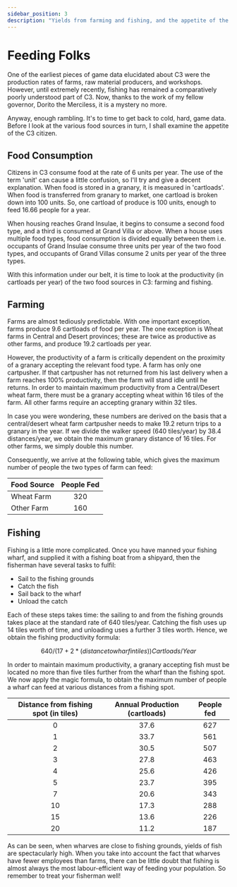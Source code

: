 ```yaml
---
sidebar_position: 3
description: "Yields from farming and fishing, and the appetite of the Roman citizen are all quantified and discussed here."
---
```

# Feeding Folks

One of the earliest pieces of game data elucidated about C3 were the production rates of farms, raw material producers, and workshops. However, until extremely recently, fishing has remained a comparatively poorly understood part of C3. Now, thanks to the work of my fellow governor, Dorito the Merciless, it is a mystery no more.

Anyway, enough rambling. It's to time to get back to cold, hard, game data. Before I look at the various food sources in turn, I shall examine the appetite of the C3 citizen.

## Food Consumption

Citizens in C3 consume food at the rate of 6 units per year. The use of the term 'unit' can cause a little confusion, so I'll try and give a decent explanation. When food is stored in a granary, it is measured in 'cartloads'. When food is transferred from granary to market, one cartload is broken down into 100 units. So, one cartload of produce is 100 units, enough to feed 16.66 people for a year.

When housing reaches Grand Insulae, it begins to consume a second food type, and a third is consumed at Grand Villa or above. When a house uses multiple food types, food consumption is divided equally between them i.e. occupants of Grand Insulae consume three units per year of the two food types, and occupants of Grand Villas consume 2 units per year of the three types.

With this information under our belt, it is time to look at the productivity (in cartloads per year) of the two food sources in C3: farming and fishing.

## Farming

Farms are almost tediously predictable. With one important exception, farms produce 9.6 cartloads of food per year. The one exception is Wheat farms in Central and Desert provinces; these are twice as productive as other farms, and produce 19.2 cartloads per year.

However, the productivity of a farm is critically dependent on the proximity of a granary accepting the relevant food type. A farm has only one cartpusher. If that cartpusher has not returned from his last delivery when a farm reaches 100% productivity, then the farm will stand idle until he returns. In order to maintain maximum productivity from a Central/Desert wheat farm, there must be a granary accepting wheat within 16 tiles of the farm. All other farms require an accepting granary within 32 tiles.

In case you were wondering, these numbers are derived on the basis that a central/desert wheat farm cartpusher needs to make 19.2 return trips to a granary in the year. If we divide the walker speed (640 tiles/year) by 38.4 distances/year, we obtain the maximum granary distance of 16 tiles. For other farms, we simply double this number.

Consequently, we arrive at the following table, which gives the maximum number of people the two types of farm can feed:

| Food Source | People Fed |
| :---------- | :--------: |
| Wheat Farm  |    320     |
| Other Farm  |    160     |

## Fishing

Fishing is a little more complicated. Once you have manned your fishing wharf, and supplied it with a fishing boat from a shipyard, then the fisherman have several tasks to fulfil:

- Sail to the fishing grounds
- Catch the fish
- Sail back to the wharf
- Unload the catch

Each of these steps takes time: the sailing to and from the fishing grounds takes place at the standard rate of 640 tiles/year. Catching the fish uses up 14 tiles worth of time, and unloading uses a further 3 tiles worth. Hence, we obtain the fishing productivity formula:

```math title="Fishing Productivity Formula"
640 / (17 + 2 * (distance to wharf in tiles)) Cartloads/Year
```

In order to maintain maximum productivity, a granary accepting fish must be located no more than five tiles further from the wharf than the fishing spot. We now apply the magic formula, to obtain the maximum number of people a wharf can feed at various distances from a fishing spot.

| Distance from fishing spot (in tiles) | Annual Production (cartloads) | People fed |
| :-----------------------------------: | :---------------------------: | :--------: |
|                   0                   |             37.6              |    627     |
|                   1                   |             33.7              |    561     |
|                   2                   |             30.5              |    507     |
|                   3                   |             27.8              |    463     |
|                   4                   |             25.6              |    426     |
|                   5                   |             23.7              |    395     |
|                   7                   |             20.6              |    343     |
|                  10                   |             17.3              |    288     |
|                  15                   |             13.6              |    226     |
|                  20                   |             11.2              |    187     |

As can be seen, when wharves are close to fishing grounds, yields of fish are spectacularly high. When you take into account the fact that wharves have fewer employees than farms, there can be little doubt that fishing is almost always the most labour-efficient way of feeding your population. So remember to treat your fisherman well!
